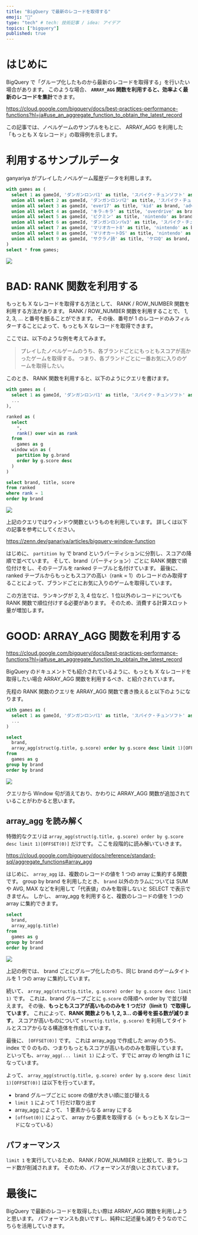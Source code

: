 ```yaml
---
title: "BigQuery で最新のレコードを取得する"
emoji: "🤖"
type: "tech" # tech: 技術記事 / idea: アイデア
topics: ["bigquery"]
published: true
---
```


# はじめに

BigQuery で「グループ化したものから最新のレコードを取得する」を行いたい場合があります。
このような場合、 **`ARRAY_AGG` 関数を利用すると、効率よく最新のレコードを集計**できます。

https://cloud.google.com/bigquery/docs/best-practices-performance-functions?hl=ja#use_an_aggregate_function_to_obtain_the_latest_record

この記事では、ノベルゲームのサンプルをもとに、 ARRAY_AGG を利用した「もっとも X なレコード」の取得例を示します。

# 利用するサンプルデータ

ganyariya がプレイしたノベルゲーム履歴データを利用します。

```sql
with games as (
  select 1 as gameId, 'ダンガンロンパ1' as title, 'スパイク・チュンソフト' as brand, 'mystery' as genre, 2010 as year, 90 as score, 3000 as price
  union all select 2 as gameId, 'ダンガンロンパ2' as title, 'スパイク・チュンソフト' as brand, 'mystery' as genre, 2012 as year, 85 as score, 4000 as price,
  union all select 3 as gameId, 'ever17' as title, 'kid' as brand, 'adv' as genre, 2002 as year, 100 as score, 1500 as price,
  union all select 4 as gameId, 'キラ☆キラ' as title, 'overdrive' as brand, 'adv' as genre, 2007 as year, 88 as score, 6000 as price,
  union all select 5 as gameId, 'ピクミン' as title, 'nintendo' as brand, 'ai action' as genre, 2003 as year, 90 as score, 7000 as price,
  union all select 6 as gameId, 'ダンガンロンパv3' as title, 'スパイク・チュンソフト' as brand, 'mystery' as genre, 2020 as year, 99 as score, 9000 as price,
  union all select 7 as gameId, 'マリオカート8' as title, 'nintendo' as brand, 'car race' as genre, 2020 as year, 70 as score, 8000 as price,
  union all select 8 as gameId, 'マリオカートDS' as title, 'nintendo' as brand, 'car race' as genre, 2002 as year, 75 as score, 5500 as price,
  union all select 9 as gameId, 'サクラノ詩' as title, 'ケロQ' as brand, 'adv' as genre, 2012 as year, 98 as score, 9000 as price,
)
select * from games;
```

![](https://storage.googleapis.com/zenn-user-upload/864d1f63c307-20230925.png)

# BAD: RANK 関数を利用する

もっとも X なレコードを取得する方法として、 RANK / ROW_NUMBER 関数を利用する方法があります。
RANK / ROW_NUMBER 関数を利用することで、 1, 2, 3, ... と番号を振ることができます。
その後、番号が 1 のレコードのみフィルターすることによって、もっとも X なレコードを取得できます。

ここでは、以下のような例を考えてみます。

> プレイしたノベルゲームのうち、各ブランドごとにもっともスコアが高かったゲームを取得する。
> つまり、各ブランドごとに一番お気に入りのゲームを取得したい。

このとき、 RANK 関数を利用すると、以下のようにクエリを書けます。

```sql
with games as (
  select 1 as gameId, 'ダンガンロンパ1' as title, 'スパイク・チュンソフト' as brand, 'mystery' as genre, 2010 as year, 90 as score, 3000 as price
  ...
),

ranked as (
  select 
    *, 
    rank() over win as rank
  from 
    games as g
  window win as (
    partition by g.brand
    order by g.score desc
  )
)

select brand, title, score
from ranked
where rank = 1
order by brand
```

![](https://storage.googleapis.com/zenn-user-upload/3b1874398388-20230925.png)

上記のクエリではウィンドウ関数というものを利用しています。
詳しくは以下の記事を参考にしてください。

https://zenn.dev/ganariya/articles/bigquery-window-function

はじめに、 `partition by` で brand というパーティションに分割し、スコアの降順で並べています。
そして、brand（パーティション）ごとに RANK 関数で順位付けをし、そのテーブルを ranked テーブルと名付けています。
最後に、 ranked テーブルからもっともスコアの高い（rank = 1）のレコードのみ取得することによって、ブランドごとにお気に入りのゲームを取得しています。

この方法では、ランキングが 2, 3, 4 位など、1 位以外のレコードについても RANK 関数で順位付けする必要があります。
そのため、消費する計算スロット量が増加します。

# GOOD: ARRAY_AGG 関数を利用する

https://cloud.google.com/bigquery/docs/best-practices-performance-functions?hl=ja#use_an_aggregate_function_to_obtain_the_latest_record

BigQuery のドキュメントでも紹介されているように、もっとも X なレコードを取得したい場合 ARRAY_AGG 関数を利用するべき、と紹介されています。

先程の RANK 関数のクエリを ARRAY_AGG 関数で書き換えると以下のようになります。

```sql
with games as (
  select 1 as gameId, 'ダンガンロンパ1' as title, 'スパイク・チュンソフト' as brand, 'mystery' as genre, 2010 as year, 90 as score, 3000 as price
  ...
)

select 
  brand,
  array_agg(struct(g.title, g.score) order by g.score desc limit 1)[OFFSET(0)]
from 
  games as g
group by brand
order by brand 
```

![](https://storage.googleapis.com/zenn-user-upload/82b8dc7850fe-20230925.png)

クエリから Window 句が消えており、かわりに ARRAY_AGG 関数が追加されていることがわかると思います。

## array_agg を読み解く

特徴的なクエリは `array_agg(struct(g.title, g.score) order by g.score desc limit 1)[OFFSET(0)]` だけです。
ここを段階的に読み解いていきます。

https://cloud.google.com/bigquery/docs/reference/standard-sql/aggregate_functions#array_agg

はじめに、 `array_agg` は、複数のレコードの値を 1 つの array に集約する関数です。
group by brand を利用したとき、 `brand` 以外のカラムについては SUM や AVG, MAX などを利用して「代表値」のみを取得しないと SELECT で表示できません。
しかし、 array_agg を利用すると、複数のレコードの値を 1 つの array に集約できます。

```sql
select 
  brand,
  array_agg(g.title)
from 
  games as g
group by brand
order by brand 
```

![](https://storage.googleapis.com/zenn-user-upload/1030a98f5f71-20230925.png)

上記の例では、 brand ごとにグループ化したのち、同じ brand のゲームタイトルを 1 つの array に集約しています。

続いて、 `array_agg(struct(g.title, g.score) order by g.score desc limit 1)` です。
これは、brand グループごとに `g.score` の降順へ order by で並び替えます。
その後、**もっともスコアが高いもののみを 1 つだけ（limit 1）で取得しています**。
これによって、**RANK 関数よりも 1, 2, 3... の番号を振る数が減ります**。
スコアが高いものについて `struct(g.title, g.score)` を利用してタイトルとスコアからなる構造体を作成しています。

最後に、 `[OFFSET(0)]` です。
これは array_agg で作成した array のうち、 index で 0 のもの、つまりもっともスコアが高いもののみを取得しています。
といっても、`array_agg(... limit 1)` によって、すでに array の length は 1 になっています。

よって、 `array_agg(struct(g.title, g.score) order by g.score desc limit 1)[OFFSET(0)]` は以下を行っています。

- brand グループごとに score の値が大きい順に並び替える
- `limit 1` によって 1 行だけ取り出す
- array_agg によって、 1 要素からなる array にする
- `[offset(0)]` によって、 array から要素を取得する（= もっとも X なレコードになっている）

## パフォーマンス

`limit 1` を実行しているため、 RANK / ROW_NUMBER と比較して、扱うレコード数が削減されます。
そのため、パフォーマンスが良いとされています。

# 最後に

BigQuery で最新のレコードを取得したい際は ARRAY_AGG 関数を利用しようと思います。
パフォーマンスも良いですし、純粋に記述量も減りそうなのでこちらを活用していきます。
